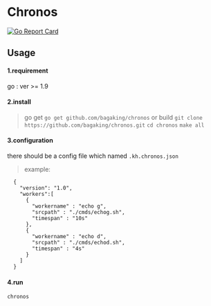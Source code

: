 # Chronos

[![Go Report Card](https://goreportcard.com/badge/github.com/bagaking/chronos)](https://goreportcard.com/badge/github.com/bagaking/chronos)

## Usage
#### 1.requirement
go : ver >= 1.9

#### 2.install
> go get
```go get github.com/bagaking/chronos```
> or build
```git clone https://github.com/bagaking/chronos.git```
```cd chronos```
```make all```

#### 3.configuration
there should be a config file which named ```.kh.chronos.json```

> example:
```
  {
    "version": "1.0",
    "workers":[
      {
        "workername" : "echo g",
        "srcpath" : "./cmds/echog.sh",
        "timespan" : "10s" 
      },
      {
        "workername" : "echo d",
        "srcpath" : "./cmds/echod.sh",
        "timespan" : "4s" 
      }
    ]
  }
```

#### 4.run
```chronos```